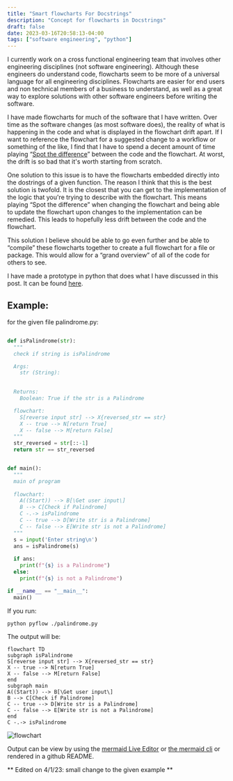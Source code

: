 ```yaml
---
title: "Smart flowcharts For Docstrings"
description: "Concept for flowcharts in Docstrings"
draft: false
date: 2023-03-16T20:58:13-04:00
tags: ["software engineering", "python"]
---
```


I currently work on a cross functional engineering team that involves other engineering disciplines (not software engineering).
Although these engineers do understand code, flowcharts seem to be more of a universal language for all engineering disciplines.
Flowcharts are easier for end users and non technical members of a business to understand, as well as a great way to explore solutions with other software engineers before writing the software.

I have made flowcharts for much of the software that I have written.
Over time as the software changes (as most software does), the reality of what is happening in the code and what is displayed in the flowchart drift apart.
If I want to reference the flowchart for a suggested change to a workflow or something of the like, I find that I have to spend a decent amount of time playing “[Spot the difference](https://en.wikipedia.org/wiki/Spot_the_difference)” between the code and the flowchart.
At worst, the drift is so bad that it's worth starting from scratch.

One solution to this issue is to have the flowcharts embedded directly into the dostrings of a given function. The reason I think that this is the best solution is twofold. It is the closest that you can get to the implementation of the logic that you're trying to describe with the flowchart. This means playing “Spot the difference” when changing the flowchart and being able to update the flowchart upon changes to the implementation can be remedied. This leads to hopefully less drift between the code and the flowchart.

This solution I believe should be able to go even further and be able to “compile” these flowcharts together to create a full flowchart for a file or package.
This would allow for a “grand overview” of all of the code for others to see.

I have made a prototype in python that does what I have discussed in this post.
It can be found [here](https://github.com/graham-hughes-code/pyflow).

## Example:
for the given file palindrome.py:
```python

def isPalindrome(str):
  """
  check if string is isPalindrome

  Args:
    str (String):
  

  Returns:
    Boolean: True if the str is a Palindrome

  flowchart:
    S[reverse input str] --> X{reversed_str == str}
    X -- true --> N[return True]
    X -- false --> M[return False]
  """
  str_reversed = str[::-1]
  return str == str_reversed


def main():
  """
  main of program
  
  flowchart:
    A((Start)) --> B[\Get user input\]
    B --> C[Check if Palindrome]
    C -.-> isPalindrome
    C -- true --> D[Write str is a Palindrome]
    C -- false --> E[Write str is not a Palindrome]
  """
  s = input('Enter string\n')
  ans = isPalindrome(s)
  
  if ans:
    print(f"{s} is a Palindrome")
  else:
    print(f"{s} is not a Palindrome")

if __name__ == "__main__":
  main()
```

If you run:
```shell
python pyflow ./palindrome.py
```

The output will be:
```
flowchart TD
subgraph isPalindrome
S[reverse input str] --> X{reversed_str == str}
X -- true --> N[return True]
X -- false --> M[return False]
end
subgraph main
A((Start)) --> B[\Get user input\]
B --> C[Check if Palindrome]
C -- true --> D[Write str is a Palindrome]
C -- false --> E[Write str is not a Palindrome]
end
C -.-> isPalindrome
```
![flowchart](flowchart.PNG)

Output can be view by using the [mermaid Live Editor](https://mermaid.live/) or
[the mermaid cli](https://github.com/mermaid-js/mermaid-cli) or rendered in a github README.

** Edited on 4/1/23: small change to the given example **
